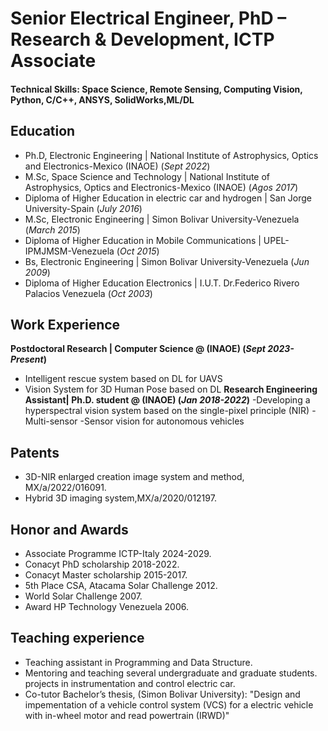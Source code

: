 # Senior Electrical Engineer, PhD – Research & Development, ICTP Associate

#### Technical Skills: Space Science, Remote Sensing, Computing Vision, Python, C/C++, ANSYS, SolidWorks,ML/DL

## Education
- Ph.D, Electronic Engineering | National Institute of Astrophysics, Optics and Electronics-Mexico (INAOE) (_Sept 2022_)
- M.Sc, Space Science and Technology | National Institute of Astrophysics, Optics and Electronics-Mexico (INAOE) (_Agos 2017_)
- Diploma of Higher Education in electric car and hydrogen | San Jorge University-Spain (_July 2016_)
- M.Sc, Electronic Engineering  | Simon Bolivar University-Venezuela (_March 2015_)
- Diploma of Higher Education in Mobile Communications | UPEL-IPMJMSM-Venezuela (_Oct 2015_)
- Bs, Electronic Engineering  | Simon Bolivar University-Venezuela (_Jun 2009_)
- Diploma of Higher Education Electronics | I.U.T. Dr.Federico Rivero Palacios Venezuela (_Oct 2003_)

## Work Experience
**Postdoctoral Research | Computer Science @ (INAOE) (_Sept 2023- Present_)**
- Intelligent rescue system based on DL for UAVS
- Vision System for 3D Human Pose based on DL
**Research Engineering Assistant| Ph.D. student  @ (INAOE) (_Jan 2018-2022_)**
-Developing a hyperspectral vision system based on the single-pixel principle (NIR)
-Multi-sensor
-Sensor vision for autonomous vehicles



## Patents
- 3D-NIR enlarged creation image system and method, MX/a/2022/016091.
- Hybrid 3D imaging system,MX/a/2020/012197.

## Honor and Awards
- Associate Programme ICTP-Italy 2024-2029.
- Conacyt PhD scholarship 2018-2022.
- Conacyt Master scholarship 2015-2017.
- 5th Place CSA, Atacama Solar Challenge 2012.
- World Solar Challenge 2007.
- Award HP Technology Venezuela 2006.

## Teaching experience
- Teaching assistant in Programming and Data Structure.
- Mentoring and teaching several undergraduate and graduate students. projects in
instrumentation and control electric car.
- Co-tutor Bachelor’s thesis, (Simon Bolivar University): "Design and impementation
of a vehicle control system (VCS) for a electric vehicle with in-wheel motor and
read powertrain (IRWD)"
